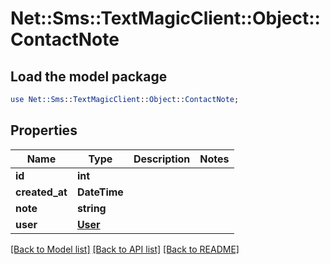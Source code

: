# Net::Sms::TextMagicClient::Object::ContactNote

## Load the model package
```perl
use Net::Sms::TextMagicClient::Object::ContactNote;
```

## Properties
Name | Type | Description | Notes
------------ | ------------- | ------------- | -------------
**id** | **int** |  | 
**created_at** | **DateTime** |  | 
**note** | **string** |  | 
**user** | [**User**](User.md) |  | 

[[Back to Model list]](../README.md#documentation-for-models) [[Back to API list]](../README.md#documentation-for-api-endpoints) [[Back to README]](../README.md)


